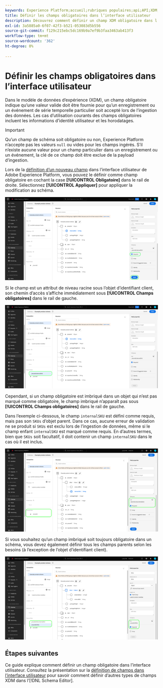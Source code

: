 ```yaml
---
keywords: Experience Platform;accueil;rubriques populaires;api;API;XDM;système XDM;modèle de données d’expérience;modèle de données;interface utilisateur;espace de travail;obligatoire;champ;
title: Définir les champs obligatoires dans l’interface utilisateur
description: Découvrez comment définir un champ XDM obligatoire dans l’interface utilisateur d’Experience Platform.
exl-id: 3a5885a0-6f07-42f3-b521-053083d5b556
source-git-commit: f129c215ebc5dc169b9a7ef9b3faa3463ab413f3
workflow-type: tm+mt
source-wordcount: '362'
ht-degree: 0%

---
```


# Définir les champs obligatoires dans l’interface utilisateur

Dans le modèle de données d’expérience (XDM), un champ obligatoire indique qu’une valeur valide doit être fournie pour qu’un enregistrement ou un événement de série temporelle particulier soit accepté lors de l’ingestion des données. Les cas d’utilisation courants des champs obligatoires incluent les informations d’identité utilisateur et les horodatages.

>[!IMPORTANT]
>
>Qu’un champ de schéma soit obligatoire ou non, Experience Platform n’accepte pas les valeurs `null` ou vides pour les champs ingérés. S’il n’existe aucune valeur pour un champ particulier dans un enregistrement ou un événement, la clé de ce champ doit être exclue de la payload d’ingestion.

Lors de la [définition d’un nouveau champ](./overview.md#define) dans l’interface utilisateur de Adobe Experience Platform, vous pouvez le définir comme champ obligatoire en cochant la case **[!UICONTROL Obligatoire]** dans le rail de droite. Sélectionnez **[!UICONTROL Appliquer]** pour appliquer la modification au schéma.

![Case à cocher obligatoire](../../images/ui/fields/required/root.png)

Si le champ est un attribut de niveau racine sous l’objet d’identifiant client, son chemin d’accès s’affiche immédiatement sous **[!UICONTROL Champs obligatoires]** dans le rail de gauche.

![Champ obligatoire de niveau racine](../../images/ui/fields/required/applied.png)

Cependant, si un champ obligatoire est imbriqué dans un objet qui n’est pas marqué comme obligatoire, le champ imbriqué n’apparaît pas sous **[!UICONTROL Champs obligatoires]** dans le rail de gauche.

Dans l’exemple ci-dessous, le champ `internalSKU` est défini comme requis, mais pas son `SKUs` d’objet parent. Dans ce cas, aucune erreur de validation ne se produit si `SKUs` est exclu lors de l’ingestion de données, même si le champ enfant `internalSKU` est marqué comme requis. En d’autres termes, bien que `SKUs` soit facultatif, il doit contenir un champ `internalSKU` dans le cas où il est inclus.

![Champ obligatoire imbriqué](../../images/ui/fields/required/nested.png)

Si vous souhaitez qu’un champ imbriqué soit toujours obligatoire dans un schéma, vous devez également définir tous les champs parents selon les besoins (à l’exception de l’objet d’identifiant client).

![Champs obligatoires parents et enfants](../../images/ui/fields/required/parent-and-child.png)

## Étapes suivantes

Ce guide explique comment définir un champ obligatoire dans l’interface utilisateur. Consultez la présentation sur la [définition de champs dans l’interface utilisateur](./overview.md#special) pour savoir comment définir d’autres types de champs XDM dans l’[!DNL Schema Editor].
